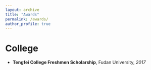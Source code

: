 ```yaml
---
layout: archive
title: "Awards"
permalink: /awards/
author_profile: true
---
```


College
======
-   **Tengfei College Freshmen Scholarship**, Fudan University, *2017*
